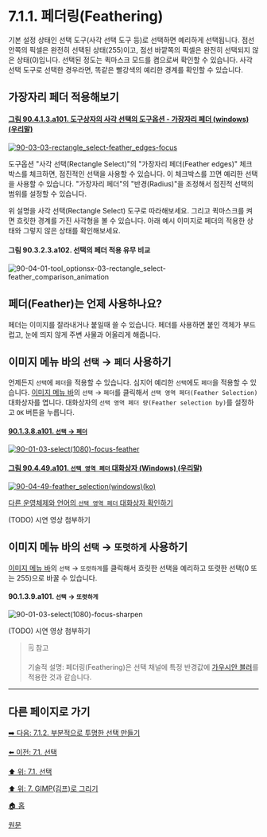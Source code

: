# 7.1.1. 페더링(Feathering)

기본 설정 상태인 선택 도구(사각 선택 도구 등)로 선택하면 예리하게 선택됩니다. 점선 안쪽의 픽셀은 완전히 선택된 상태(255)이고, 점선 바깥쪽의 픽셀은 완전히 선택되지 않은 상태(0)입니다. 선택된 정도는 퀵마스크 모드를 켬으로써 확인할 수 있습니다. 사각 선택 도구로 선택한 경우라면, 똑같은 빨강색의 예리한 경계를 확인할 수 있습니다. 

## 가장자리 페더 적용해보기

#### [그림 90.4.1.3.a101. 도구상자의 사각 선택의 도구옵션 - 가장자리 페더 (windows) (우리말)](https://wonder13662.github.io/gimp/2.10.36_ko/90-04-01-tool_optionsx-03-rectangle_select.html#%EA%B7%B8%EB%A6%BC-90413a101-%EB%8F%84%EA%B5%AC%EC%83%81%EC%9E%90%EC%9D%98-%EC%82%AC%EA%B0%81-%EC%84%A0%ED%83%9D%EC%9D%98-%EB%8F%84%EA%B5%AC%EC%98%B5%EC%85%98---%EA%B0%80%EC%9E%A5%EC%9E%90%EB%A6%AC-%ED%8E%98%EB%8D%94-windows-%EC%9A%B0%EB%A6%AC%EB%A7%90)
[![90-03-03-rectangle_select-feather_edges-focus](https://github.com/wonder13662/gimp/assets/15767104/1a24855f-3c21-42de-8d18-9b7630121395)](https://wonder13662.github.io/gimp/2.10.36_ko/90-04-01-tool_optionsx-03-rectangle_select.html#%EA%B7%B8%EB%A6%BC-90413a101-%EB%8F%84%EA%B5%AC%EC%83%81%EC%9E%90%EC%9D%98-%EC%82%AC%EA%B0%81-%EC%84%A0%ED%83%9D%EC%9D%98-%EB%8F%84%EA%B5%AC%EC%98%B5%EC%85%98---%EA%B0%80%EC%9E%A5%EC%9E%90%EB%A6%AC-%ED%8E%98%EB%8D%94-windows-%EC%9A%B0%EB%A6%AC%EB%A7%90)

도구옵션 "사각 선택(Rectangle Select)"의 "가장자리 페더(Feather edges)" 체크박스를 체크하면, 점진적인 선택을 사용할 수 있습니다. 이 체크박스를 끄면 예리한 선택을 사용할 수 있습니다. "가장자리 페더"의 "반경(Radius)"을 조정해서 점진적 선택의 범위를 설정할 수 있습니다.

위 설명을 사각 선택(Rectangle Select) 도구로 따라해보세요. 그리고 퀵마스크를 켜면 흐릿한 경계를 가진 사각형을 볼 수 있습니다. 아래 예시 이미지로 페더의 적용한 상태와 그렇지 않은 상태를 확인해보세요.

#### 그림 90.3.2.3.a102. 선택의 페더 적용 유무 비교
![90-04-01-tool_optionsx-03-rectangle_select-feather_comparison_animation](https://github.com/wonder13662/gimp/assets/15767104/654431dd-7223-489f-8f89-392116226b34)

## 페더(Feather)는 언제 사용하나요?
페더는 이미지를 잘라내거나 붙일때 쓸 수 있습니다. 페더를 사용하면 붙인 객체가 부드럽고, 눈에 띄지 않게 주변 사물과 어울리게 해줍니다.

## 이미지 메뉴 바의 `선택` → `페더` 사용하기
언제든지 `선택`에 `페더`을 적용할 수 있습니다. 심지어 예리한 `선택`에도 `페더`을 적용할 수 있습니다. [이미지 메뉴 바](./03-02-02-image-windowx-02-image-menu.md)의 `선택` → `페더`를 클릭해서 `선택 영역 페더(Feather Selection)` 대화상자를 엽니다. 대화상자의 `선택 영역 페더 량(Feather selection by)`를 설정하고 `OK` 버튼을 누릅니다.

#### [90.1.3.8.a101. `선택` → `페더`](https://wonder13662.github.io/gimp/2.10.36_ko/90-01-03-selectx-08-feather.html#90138a101-%EC%84%A0%ED%83%9D--%ED%8E%98%EB%8D%94)
[![90-01-03-select(1080)-focus-feather](https://github.com/wonder13662/gimp/assets/15767104/7773abad-3799-4a2d-98e1-971fd9b158fe)](https://wonder13662.github.io/gimp/2.10.36_ko/90-01-03-selectx-08-feather.html#90138a101-%EC%84%A0%ED%83%9D--%ED%8E%98%EB%8D%94)

#### [그림 90.4.49.a101. `선택 영역 페더` 대화상자 (Windows) (우리말)](https://wonder13662.github.io/gimp/2.10.36_ko/90-04-49-feather_selection.html#%EA%B7%B8%EB%A6%BC-90449a101-%EC%84%A0%ED%83%9D-%EC%98%81%EC%97%AD-%ED%8E%98%EB%8D%94-%EB%8C%80%ED%99%94%EC%83%81%EC%9E%90-windows-%EC%9A%B0%EB%A6%AC%EB%A7%90)
[![90-04-49-feather_selection(windows)(ko)](https://github.com/wonder13662/gimp/assets/15767104/b468219f-1b07-4ded-97e5-d6df5278c41b)](https://wonder13662.github.io/gimp/2.10.36_ko/90-04-49-feather_selection.html#%EA%B7%B8%EB%A6%BC-90449a101-%EC%84%A0%ED%83%9D-%EC%98%81%EC%97%AD-%ED%8E%98%EB%8D%94-%EB%8C%80%ED%99%94%EC%83%81%EC%9E%90-windows-%EC%9A%B0%EB%A6%AC%EB%A7%90)

[다른 운영체제와 언어의 `선택 영역 페더` 대화상자 확인하기](./90-04-49-feather_selection.md)

(TODO) 시연 영상 첨부하기

## 이미지 메뉴 바의 `선택` → `또렷하게` 사용하기
[이미지 메뉴 바](./03-02-02-image-windowx-02-image-menu.md)의 `선택` → `또렷하게`를 클릭해서 흐릿한 선택을 예리하고 또렷한 선택(0 또는 255)으로 바꿀 수 있습니다.

#### 90.1.3.9.a101. `선택` → `또렷하게`
![90-01-03-select(1080)-focus-sharpen](https://github.com/wonder13662/gimp/assets/15767104/55b640bc-7417-4b2a-90b2-f8aaba346979)

(TODO) 시연 영상 첨부하기

> 🗒️ 참고
>
> 기술적 설명: 페더링(Feathering)은 선택 채널에 특정 반경값에 [가우시안 블러](./17-03-03-gaussian-blur.md)를 적용한 것과 같습니다.

***

## 다른 페이지로 가기
[➡️ 다음: 7.1.2. 부분적으로 투명한 선택 만들기](./07-01-the-selectionx-02-making_a_selection_partially_transparent.md)

[⬅️ 이전: 7.1. 선택](./07-01-the-selection.md)

[⬆️ 위: 7.1. 선택](./07-01-the-selection.md)

[⬆️ 위: 7. GIMP(김프)로 그리기](./07-00-painting-with-gimp.md)

[🏠 홈](./00-home.md)

[원문](https://docs.gimp.org/2.10/ko/gimp-painting.html#gimp-concepts-selection-feathering)